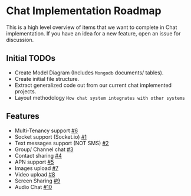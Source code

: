 # Chat Implementation Roadmap 

This is a high level overview of items that we want to complete in Chat implementation. If you have an idea for a new feature, open an issue for discussion.

## Initial TODOs

* Create Model Diagram (Includes `Mongodb` documents/ tables).
* Create initial file structure.
* Extract generalized code out from our current chat implemented projects.
* Layout methodology `How chat system integrates with other systems`

## Features
* Multi-Tenancy support [#6](https://github.com/10pearls/Chat-Backend/issues/6)
* Socket support (Socket.io) [#1](https://github.com/10pearls/Chat-Backend/issues/1)
* Text messages support (NOT SMS) [#2](https://github.com/10pearls/Chat-Backend/issues/2)
* Group/ Channel chat [#3](https://github.com/10pearls/Chat-Backend/issues/3)
* Contact sharing [#4](https://github.com/10pearls/Chat-Backend/issues/4)
* APN support [#5](https://github.com/10pearls/Chat-Backend/issues/5)
* Images upload [#7](https://github.com/10pearls/Chat-Backend/issues/7)
* Video upload [#8](https://github.com/10pearls/Chat-Backend/issues/8)
* Screen Sharing [#9](https://github.com/10pearls/Chat-Backend/issues/9)
* Audio Chat [#10](https://github.com/10pearls/Chat-Backend/issues/10)
